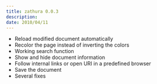 ```yaml
---
title: zathura 0.0.3
description:  
date: 2010/04/11
---
```


* Reload modified document automatically
* Recolor the page instead of inverting the colors
* Working search function
* Show and hide document information
* Follow internal links or open URI in a predefined browser
* Save the document
* Several fixes
